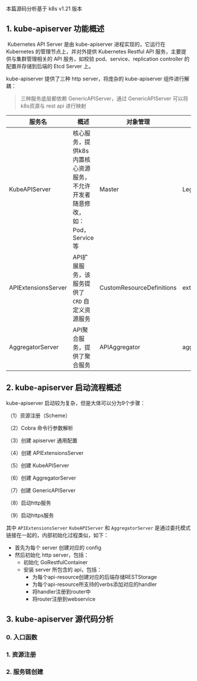 本篇源码分析基于 k8s v1.21 版本

## 1. kube-apiserver 功能概述

​	Kubernetes API Server 是由 kube-apiserver 进程实现的，它运行在 Kubernetes 的管理节点上，并对外提供 Kubernetes Restful API 服务，主要提供与集群管理相关的 API 服务，如校验 pod、service、replication controller 的配置并存储到后端的 Etcd Server 上。



kube-apiserver 提供了三种 http server，将庞杂的 kube-apiserver 组件进行解耦：

> 三种服务底层都依赖 GenericAPIServer，通过 GenericAPIServer 可以将k8s资源与 rest api 进行映射

| 服务名              | 概述                                                         | 对象管理                  | 资源注册表                 |
| ------------------- | ------------------------------------------------------------ | ------------------------- | -------------------------- |
| KubeAPIServer       | 核心服务，提供k8s内置核心资源服务，不允许开发者随意修改，如：Pod，Service等 | Master                    | Legacyscheme.Scheme        |
| APIExtensionsServer | API扩展服务，该服务提供了 `CRD` 自定义资源服务               | CustomResourceDefinitions | extensionsapiserver.Scheme |
| AggregatorServer    | API聚合服务，提供了聚合服务                                  | APIAggregator             | aggregatorscheme.Scheme    |

## 2. kube-apiserver 启动流程概述

kube-apiserver 启动较为复杂，但是大体可以分为9个步骤：

​	（1）资源注册（Scheme）

​	（2）Cobra 命令行参数解析

​	（3）创建 apiserver 通用配置

​	（4）创建 APIExtensionsServer

​	（5）创建 KubeAPIServer

​	（6）创建 AggregatorServer

​	（7）创建 GenericAPIServer

​	（8）启动http服务

​	（9）启动https服务

其中 `APIExtensionsServer` `KubeAPIServer` 和 `AggregatorServer`  是通过委托模式链接在一起的，内部初始化过程类似，如下：

* 首先为每个 server 创建对应的 config 
* 然后初始化 http server，包括：
  * 初始化 GoRestfulContainer
  * 安装 server 所包含的 api，包括：
    * 为每个api-resource创建对应的后端存储RESTStorage
    * 为每个api-resource所支持的verbs添加对应的handler
    * 将handler注册到router中
    * 将router注册到webservice

## 3. kube-apiserver 源代码分析

### 0. 入口函数

### 1. 资源注册

### 2. 服务链创建



